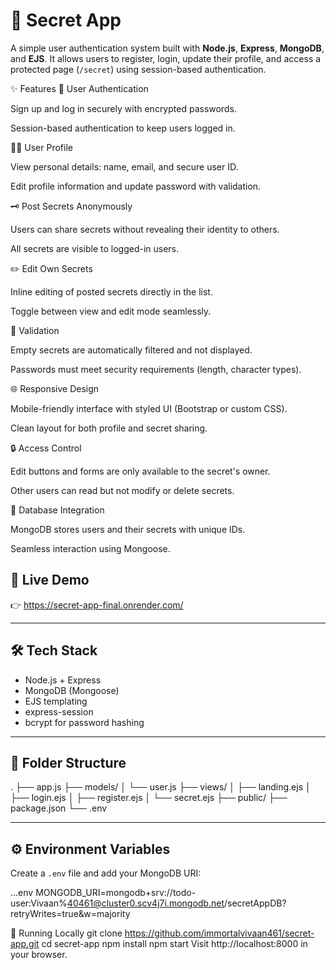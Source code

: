 # 🔐 Secret App

A simple user authentication system built with **Node.js**, **Express**, **MongoDB**, and **EJS**. It allows users to register, login, update their profile, and access a protected page (`/secret`) using session-based authentication.


✨ Features
🔐 User Authentication

Sign up and log in securely with encrypted passwords.

Session-based authentication to keep users logged in.

🧑‍💼 User Profile

View personal details: name, email, and secure user ID.

Edit profile information and update password with validation.

🗝️ Post Secrets Anonymously

Users can share secrets without revealing their identity to others.

All secrets are visible to logged-in users.

✏️ Edit Own Secrets

Inline editing of posted secrets directly in the list.

Toggle between view and edit mode seamlessly.

🚫 Validation

Empty secrets are automatically filtered and not displayed.

Passwords must meet security requirements (length, character types).

🌐 Responsive Design

Mobile-friendly interface with styled UI (Bootstrap or custom CSS).

Clean layout for both profile and secret sharing.

🔒 Access Control

Edit buttons and forms are only available to the secret's owner.

Other users can read but not modify or delete secrets.

📂 Database Integration

MongoDB stores users and their secrets with unique IDs.

Seamless interaction using Mongoose.



## 🚀 Live Demo

👉 https://secret-app-final.onrender.com/

---

## 🛠 Tech Stack

- Node.js + Express
- MongoDB (Mongoose)
- EJS templating
- express-session
- bcrypt for password hashing

---

## 📂 Folder Structure

.
├── app.js
├── models/
│ └── user.js
├── views/
│ ├── landing.ejs
│ ├── login.ejs
│ ├── register.ejs
│ └── secret.ejs
├── public/
├── package.json
└── .env


---

## ⚙️ Environment Variables

Create a `.env` file and add your MongoDB URI:

...env
MONGODB_URI=mongodb+srv://todo-user:Vivaan%40461@cluster0.scv4j7i.mongodb.net/secretAppDB?retryWrites=true&w=majority



🧪 Running Locally
git clone https://github.com/immortalvivaan461/secret-app.git
cd secret-app
npm install
npm start
Visit http://localhost:8000 in your browser.
